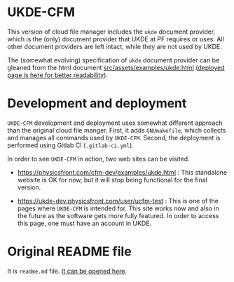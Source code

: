 # UKDE-CFM

This version of cloud file manager includes the `ukde` document provider,
which is the (only) document provider that UKDE at PF requires or uses.  All
other document providers are left intact, while they are not used by UKDE.

The (somewhat evolving) specification of `ukde` document provider can be
gleaned from the html document
[src/assets/examples/ukde.html](src/assets/examples/ukde.html) ([deployed
page is here for better
readability](https://physicsfront.com/cfm-dev/examples/ukde.html)).

# Development and deployment

`UKDE-CFM` development and deployment uses somewhat different approach than
the original cloud file manger.  First, it adds `GNUmakefile`, which collects
and manages all commands used by `UKDE-CFM`.  Second, the deployment is
performed using Gitlab CI (`.gitlab-ci.yml`).

In order to see `UKDE-CFM` in action, two web sites can be visited.

* https://physicsfront.com/cfm-dev/examples/ukde.html : This standalone
  website is OK for now, but it will stop being functional for the final
  version.

* https://ukde-dev.physicsfront.com/user/ucfm-test :  This is one of the
  pages where `UKDE-CFM` is intended for.  This site works now and also in
  the future as the software gets more fully featured.  In order to access
  this page, one must have an account in UKDE.

# Original README file

It is `readme.md` file.  [It can be opened here](readme.md).

